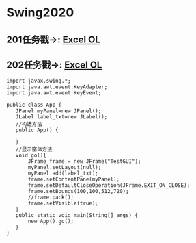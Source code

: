 # Swing2020
##  201任务戳→:  [Excel OL](https://docs.qq.com/sheet/DYVVCenN5QmF0dnVn)
##  202任务戳→:  [Excel OL](https://docs.qq.com/sheet/DYXB3cE9XVXVHQVN4)


```
import javax.swing.*;
import java.awt.event.KeyAdapter;
import java.awt.event.KeyEvent;

public class App {
   JPanel myPanel=new JPanel();
   JLabel label_txt=new JLabel();
   //构造方法
   public App() {

   }
   //显示窗体方法
   void go(){
       JFrame frame = new JFrame("TestGUI");
       myPanel.setLayout(null);
       myPanel.add(label_txt);
       frame.setContentPane(myPanel);
       frame.setDefaultCloseOperation(JFrame.EXIT_ON_CLOSE);
       frame.setBounds(100,100,512,720);
       //frame.pack();
       frame.setVisible(true);
   }
   public static void main(String[] args) {
       new App().go();
   }
}
```
